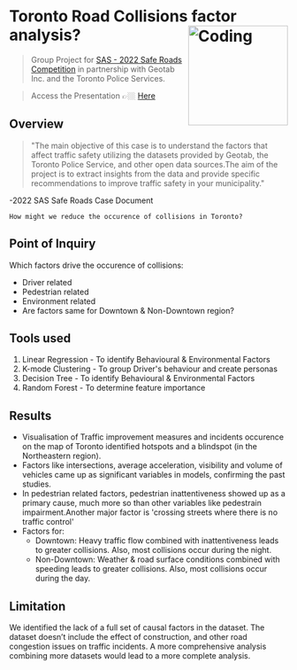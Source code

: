 # Toronto Road Collisions factor analysis? <img align="right" alt="Coding" width="180" src="https://i.giphy.com/media/VhWFMl9M6zKpqB2dkc/giphy.webp">
 > Group Project for [SAS - 2022 Safe Roads Competition](https://www.sas.com/en_ca/events/2021/q4/safe-roads-competition.html) in partnership with Geotab Inc. and the Toronto Police Services.
 
 > Access the Presentation 👉🏼 [Here](https://github.com/AlkaBhambhu/Safe-Roads-Competition/blob/124b69d75fc6c9ed745e8f22cde23cef08724a5f/2022%20Safe%20Roads%20Competition%20Final%20Version.pdf)

## Overview 
> "The main objective of this case is to understand the factors that affect traffic safety utilizing the datasets provided by Geotab, the Toronto Police Service, and other open data sources.The aim of the project is to extract insights from the data and provide specific recommendations to improve traffic safety in your municipality."

-2022 SAS Safe Roads Case Document

    How might we reduce the occurence of collisions in Toronto? 

## Point of Inquiry 

Which factors drive the occurence of collisions:
- Driver related
- Pedestrian related
- Environment related
- Are factors same for Downtown & Non-Downtown region?

## Tools used
1. Linear Regression - To identify Behavioural & Environmental Factors
2. K-mode Clustering - To group Driver's behaviour and create personas
3. Decision Tree - To identify Behavioural & Environmental Factors
4. Random Forest - To determine feature importance

## Results 
- Visualisation of Traffic improvement measures and incidents occurence on the map of Toronto identified hotspots and a blindspot (in the Northeastern region).
- Factors like intersections, average acceleration, visibility and volume of vehicles came up as significant variables in models, confirming the past studies.
- In pedestrian related factors, pedestrian inattentiveness showed up as a primary cause, much more so than other variables like pedestrain impairment.Another major factor is 'crossing streets where there is no traffic control'
- Factors for:
  - Downtown: Heavy traffic flow combined with inattentiveness leads to greater collisions. Also, most collisions occur during the night.
  - Non-Downtown: Weather & road surface conditions combined with speeding leads to greater collisions. Also, most collisions occur during the day.

## Limitation
We identified the lack of a full set of causal factors in the dataset. The dataset doesn’t include the effect of construction, and other road congestion issues on traffic incidents. A more comprehensive analysis combining more datasets would lead to a more complete analysis. 

